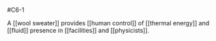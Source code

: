 #C6-1 

A [[wool sweater]] provides [[human control]] of [[thermal energy]] and [[fluid]] presence in [[facilities]] and [[physicists]].